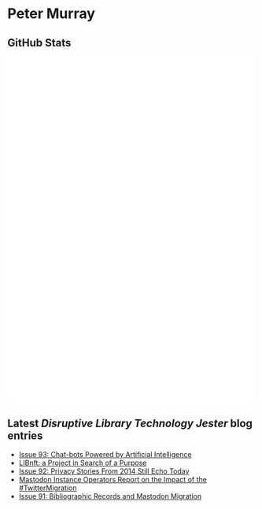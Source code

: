 # Peter Murray

## GitHub Stats
![Metrics](/github-metrics.svg)


## Latest _Disruptive Library Technology Jester_ blog entries
<!-- BLOG-POST-LIST:START -->
- [Issue 93: Chat-bots Powered by Artificial Intelligence](https://dltj.org/article/issue-93-ai-chat/)
- [LIBnft: a Project in Search of a Purpose](https://dltj.org/article/libnft/)
- [Issue 92: Privacy Stories From 2014 Still Echo Today](https://dltj.org/article/issue-92-privacy/)
- [Mastodon Instance Operators Report on the Impact of the #TwitterMigration](https://dltj.org/article/mastodon-instance-reports/)
- [Issue 91: Bibliographic Records and Mastodon Migration](https://dltj.org/article/issue-91-bib-records-mastodon/)
<!-- BLOG-POST-LIST:END -->


[LinkedIn]: https://www.linkedin.com/in/datagazetteer "LinkedIn"
[Twitter]: https://twitter.com/DataG "Twitter"
[blog]: https://dltj.org/ "Blog"
